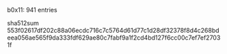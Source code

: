 b0x11: 941 entries

sha512sum 553f02617df202c88a06ecdc716c7c5764d61d77c1d28df32378f8d4c268bdeea056ae565f9da333fdf629ae80c7fabf9a1f2cd4bd127f6cc00c7ef7ef27031f